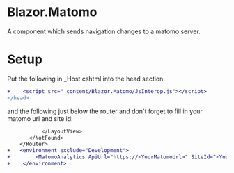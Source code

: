 # Blazor.Matomo
A component which sends navigation changes to a matomo server.

# Setup

Put the following in _Host.cshtml into the head section:

```diff
+    <script src="_content/Blazor.Matomo/JsInterop.js"></script>
</head>
```

and the following just below the router and don't forget to fill in your matomo url and site id:

```diff
           </LayoutView>
       </NotFound>
    </Router>
+   <environment exclude="Development">
+        <MatomoAnalytics ApiUrl="https://<YourMatomoUrl>" SiteId="<YourSiteId>"></MatomoAnalytics>
+    </environment>
```

